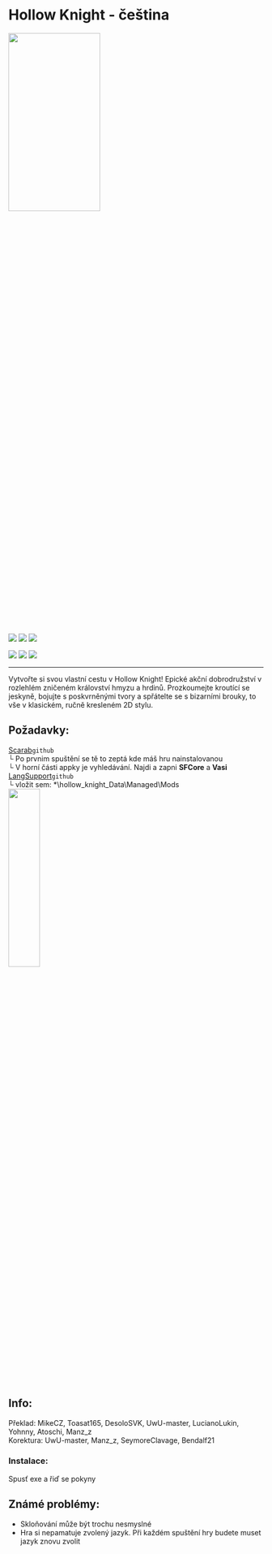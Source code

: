 # Hollow Knight - čeština

<img src="https://i.imgur.com/k3FwNSO.jpg"  width="60%" height="30%">

![](https://img.shields.io/badge/přeloženo-100%25-darkgreen?style=for-the-badge) ![](https://img.shields.io/badge/korektura-99%25-gold?style=for-the-badge) ![](https://img.shields.io/badge/testování-100%25-blue?style=for-the-badge)

![](https://img.shields.io/badge/herní%20klient-všechny-grey?style=for-the-badge
) ![](https://img.shields.io/badge/verze%20hry-aktualni-grey?style=for-the-badge
) ![](https://img.shields.io/badge/verze%20překladu-1.0.7-grey?style=for-the-badge
)

------------
Vytvořte si svou vlastní cestu v Hollow Knight! Epické akční dobrodružství v rozlehlém zničeném království hmyzu a hrdinů. Prozkoumejte kroutící se jeskyně, bojujte s poskvrněnými tvory a spřátelte se s bizarními brouky, to vše v klasickém, ručně kresleném 2D stylu.

## Požadavky:
[Scarab](https://github.com/fifty-six/Scarab/releases)`github` <br />
└ Po prvnim spuštění se tě to zeptá kde máš hru nainstalovanou <br />
└ V horní části appky je vyhledávání. Najdi a zapni **SFCore** a **Vasi** <br />
[LangSupport](https://github.com/SFGrenade/LanguageSupport/releases)`github` <br />
└ vložit sem: *\hollow_knight_Data\Managed\Mods <br />
<img src="https://i.imgur.com/uAUAHpw.png"  width="35%" height="30%"> <br />

## Info:
Překlad: MikeCZ, Toasat165, DesoloSVK, UwU-master, LucianoLukin, Yohnny, Atoschi, Manz_z <br />
Korektura: UwU-master, Manz_z, SeymoreClavage, Bendalf21

### Instalace:
Spusť exe a řiď se pokyny

## Známé problémy:
+ Skloňování může být trochu nesmyslné 
+ Hra si nepamatuje zvolený jazyk. Při každém spuštění hry budete muset jazyk znovu zvolit












